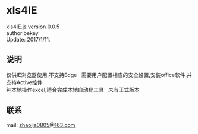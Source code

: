 # xls4IE
xls4IE.js version 0.0.5  
author bekey  
Update: 2017/1/11.  
## 说明
仅供IE浏览器使用,不支持Edge  
需要用户配置相应的安全设置,安装office软件,并支持Active控件  
纯本地操作excel,适合完成本地自动化工具  
未有正式版本
## 联系
mail: zhaojia0805@163.com
